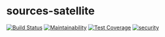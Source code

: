 # sources-satellite

[![Build Status](https://travis-ci.com/RedHatInsights/sources-satellite.svg?branch=master)](https://travis-ci.com/RedHatInsights/sources-satellite)
[![Maintainability](https://api.codeclimate.com/v1/badges/5c84ae84b70c4462638d/maintainability)](https://codeclimate.com/github/RedHatInsights/sources-satellite/maintainability)
[![Test Coverage](https://api.codeclimate.com/v1/badges/5c84ae84b70c4462638d/test_coverage)](https://codeclimate.com/github/RedHatInsights/sources-satellite/test_coverage)
[![security](https://hakiri.io/github/RedHatInsights/sources-satellite/master.svg)](https://hakiri.io/github/RedHatInsights/sources-satellite/master)
